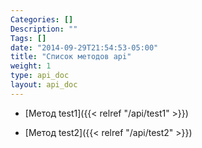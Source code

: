```yaml
---
Categories: []
Description: ""
Tags: []
date: "2014-09-29T21:54:53-05:00"
title: "Список методов api"
weight: 1
type: api_doc
layout: api_doc
---
```


* [Метод test1]({{< relref "/api/test1" >}})
- [Метод test2]({{< relref "/api/test2" >}})


